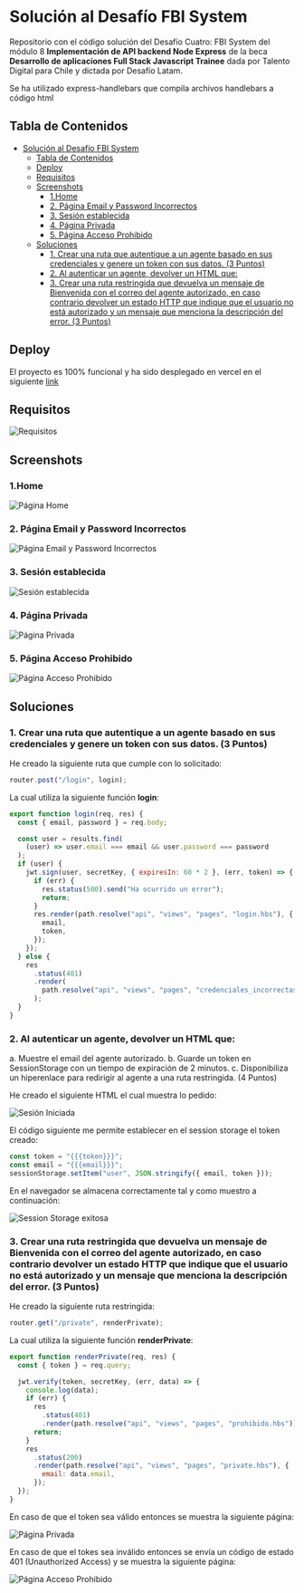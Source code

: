 # Solución al Desafío FBI System

Repositorio con el código solución del Desafío Cuatro: FBI System del módulo 8 **Implementación de API backend Node Express** de la beca **Desarrollo de aplicaciones Full Stack Javascript Trainee** dada por Talento Digital para Chile y dictada por Desafío Latam.

Se ha utilizado express-handlebars que compila archivos handlebars a código html

## Tabla de Contenidos

- [Solución al Desafío FBI System](#solución-al-desafío-fbi-system)
  - [Tabla de Contenidos](#tabla-de-contenidos)
  - [Deploy](#deploy)
  - [Requisitos](#requisitos)
  - [Screenshots](#screenshots)
    - [1.Home](#1home)
    - [2. Página Email y Password Incorrectos](#2-página-email-y-password-incorrectos)
    - [3. Sesión establecida](#3-sesión-establecida)
    - [4. Página Privada](#4-página-privada)
    - [5. Página Acceso Prohibido](#5-página-acceso-prohibido)
  - [Soluciones](#soluciones)
    - [1. Crear una ruta que autentique a un agente basado en sus credenciales y genere un token con sus datos. (3 Puntos)](#1-crear-una-ruta-que-autentique-a-un-agente-basado-en-sus-credenciales-y-genere-un-token-con-sus-datos-3-puntos)
    - [2. Al autenticar un agente, devolver un HTML que:](#2-al-autenticar-un-agente-devolver-un-html-que)
    - [3. Crear una ruta restringida que devuelva un mensaje de Bienvenida con el correo del agente autorizado, en caso contrario devolver un estado HTTP que indique que el usuario no está autorizado y un mensaje que menciona la descripción del error. (3 Puntos)](#3-crear-una-ruta-restringida-que-devuelva-un-mensaje-de-bienvenida-con-el-correo-del-agente-autorizado-en-caso-contrario-devolver-un-estado-http-que-indique-que-el-usuario-no-está-autorizado-y-un-mensaje-que-menciona-la-descripción-del-error-3-puntos)

## Deploy

El proyecto es 100% funcional y ha sido desplegado en vercel en el siguiente [link](https://desafio-fbi-system.vercel.app/)

## Requisitos

![Requisitos](./screenshots/requisitos_1_2.webp)

## Screenshots

### 1.Home

![Página Home](./screenshots/pagina_home.webp)

### 2. Página Email y Password Incorrectos

![Página Email y Password Incorrectos](./screenshots/pagina_nombre_email_incorrectos.webp)

### 3. Sesión establecida

![Sesión establecida](./screenshots/pagina_sesion_establecida.webp)

### 4. Página Privada

![Página Privada](./screenshots/pagina_privada.webp)

### 5. Página Acceso Prohibido

![Página Acceso Prohibido](./screenshots/pagina_acceso_prohibido.webp)

## Soluciones

### 1. Crear una ruta que autentique a un agente basado en sus credenciales y genere un token con sus datos. (3 Puntos)

He creado la siguiente ruta que cumple con lo solicitado:

```js
router.post("/login", login);
```

La cual utiliza la siguiente función **login**:

```js
export function login(req, res) {
  const { email, password } = req.body;

  const user = results.find(
    (user) => user.email === email && user.password === password
  );
  if (user) {
    jwt.sign(user, secretKey, { expiresIn: 60 * 2 }, (err, token) => {
      if (err) {
        res.status(500).send("Ha ocurrido un error");
        return;
      }
      res.render(path.resolve("api", "views", "pages", "login.hbs"), {
        email,
        token,
      });
    });
  } else {
    res
      .status(401)
      .render(
        path.resolve("api", "views", "pages", "credenciales_incorrectas.hbs")
      );
  }
}
```

### 2. Al autenticar un agente, devolver un HTML que:

a. Muestre el email del agente autorizado.
b. Guarde un token en SessionStorage con un tiempo de expiración de 2 minutos.
c. Disponibiliza un hiperenlace para redirigir al agente a una ruta restringida.
(4 Puntos)

He creado el siguiente HTML el cual muestra lo pedido:

![Sesión Iniciada](./screenshots/pagina_sesion_establecida.webp)

El código siguiente me permite establecer en el session storage el token creado:

```js
const token = "{{{token}}}";
const email = "{{{email}}}";
sessionStorage.setItem("user", JSON.stringify({ email, token }));
```

En el navegador se almacena correctamente tal y como muestro a continuación:

![Session Storage exitosa](./screenshots/session_storage.jpg)

### 3. Crear una ruta restringida que devuelva un mensaje de Bienvenida con el correo del agente autorizado, en caso contrario devolver un estado HTTP que indique que el usuario no está autorizado y un mensaje que menciona la descripción del error. (3 Puntos)

He creado la siguiente ruta restringida:

```js
router.get("/private", renderPrivate);
```

La cual utiliza la siguiente función **renderPrivate**:

```js
export function renderPrivate(req, res) {
  const { token } = req.query;

  jwt.verify(token, secretKey, (err, data) => {
    console.log(data);
    if (err) {
      res
        .status(401)
        .render(path.resolve("api", "views", "pages", "prohibido.hbs"));
      return;
    }
    res
      .status(200)
      .render(path.resolve("api", "views", "pages", "private.hbs"), {
        email: data.email,
      });
  });
}
```

En caso de que el token sea válido entonces se muestra la siguiente página:

![Página Privada](./screenshots/pagina_privada.webp)

En caso de que el tokes sea inválido entonces se envía un código de estado 401 (Unauthorized Access) y se muestra la siguiente página:

![Página Acceso Prohibido](./screenshots/pagina_acceso_prohibido.webp)
